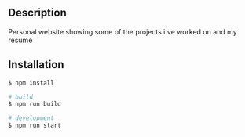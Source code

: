 ## Description

Personal website showing some of the projects i've worked on and my resume

## Installation

```bash
$ npm install
```

```bash
# build 
$ npm run build

# development
$ npm run start
